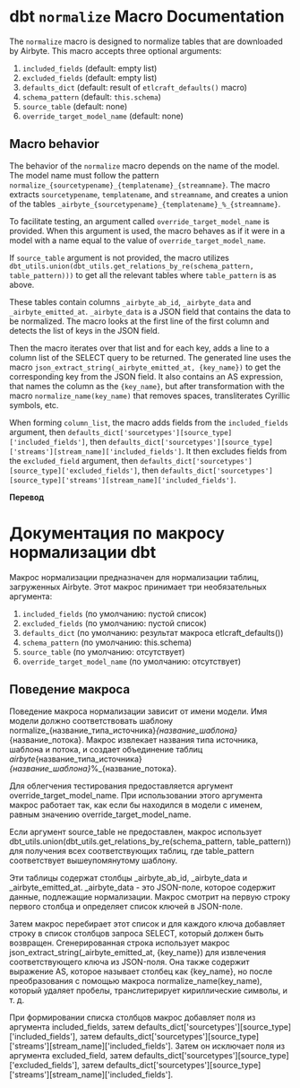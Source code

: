 # dbt `normalize` Macro Documentation

The `normalize` macro is designed to normalize tables that are downloaded by Airbyte. This macro accepts three optional arguments:

1. `included_fields` (default: empty list)
2. `excluded_fields` (default: empty list)
3. `defaults_dict` (default: result of `etlcraft_defaults()` macro)
4. `schema_pattern` (default: `this.schema`)
5. `source_table` (default: none)
6. `override_target_model_name` (default: none)

## Macro behavior

The behavior of the `normalize` macro depends on the name of the model. The model name must follow the pattern `normalize_{sourcetypename}_{templatename}_{streamname}`. The macro extracts `sourcetypename`, `templatename`, and `streamname`, and creates a union of the tables `_airbyte_{sourcetypename}_{templatename}_%_{streamname}`. 

To facilitate testing, an argument called `override_target_model_name` is provided. When this argument is used, the macro behaves as if it were in a model with a name equal to the value of `override_target_model_name`.

If `source_table` argument is not provided, the macro utilizes `dbt_utils.union(dbt_utils.get_relations_by_re(schema_pattern, table_pattern)))` to get all the relevant tables where `table_pattern` is as above.

These tables contain columns `_airbyte_ab_id`, `_airbyte_data` and `_airbyte_emitted_at`. `_airbyte_data` is a JSON field that contains the data to be normalized. The macro looks at the first line of the first column and detects the list of keys in the JSON field.

Then the macro iterates over that list and for each key, adds a line to a column list of the SELECT query to be returned. The generated line uses the macro `json_extract_string(_airbyte_emitted_at, {key_name})` to get the corresponding key from the JSON field. It also contains an AS expression, that names the column as the `{key_name}`, but after transformation with the macro `normalize_name(key_name)` that removes spaces, transliterates Cyrillic symbols, etc.

When forming `column_list`, the macro adds fields from the `included_fields` argument, then `defaults_dict['sourcetypes'][source_type]['included_fields']`, then `defaults_dict['sourcetypes'][source_type]['streams'][stream_name]['included_fields']`. It then excludes fields from the `excluded_field` argument, then `defaults_dict['sourcetypes'][source_type]['excluded_fields']`, then `defaults_dict['sourcetypes'][source_type]['streams'][stream_name]['included_fields']`.


**Перевод**
 
# Документация по макросу нормализации dbt

Макрос нормализации предназначен для нормализации таблиц, загруженных Airbyte. Этот макрос принимает три необязательных аргумента:

1. `included_fields` (по умолчанию: пустой список)
2. `excluded_fields` (по умолчанию: пустой список)
3. `defaults_dict` (по умолчанию: результат макроса etlcraft_defaults())
4. `schema_pattern` (по умолчанию: this.schema)
5. `source_table` (по умолчанию: отсутствует)
6. `override_target_model_name` (по умолчанию: отсутствует) 

## Поведение макроса

Поведение макроса нормализации зависит от имени модели. Имя модели должно соответствовать шаблону normalize_{название_типа_источника}_{название_шаблона}_{название_потока}. Макрос извлекает названия типа источника, шаблона и потока, и создает объединение таблиц _airbyte_{название_типа_источника}_{название_шаблона}_%_{название_потока}.

Для облегчения тестирования предоставляется аргумент override_target_model_name. При использовании этого аргумента макрос работает так, как если бы находился в модели с именем, равным значению override_target_model_name.

Если аргумент source_table не предоставлен, макрос использует dbt_utils.union(dbt_utils.get_relations_by_re(schema_pattern, table_pattern)) для получения всех соответствующих таблиц, где table_pattern соответствует вышеупомянутому шаблону.

Эти таблицы содержат столбцы _airbyte_ab_id, _airbyte_data и _airbyte_emitted_at. _airbyte_data - это JSON-поле, которое содержит данные, подлежащие нормализации. Макрос смотрит на первую строку первого столбца и определяет список ключей в JSON-поле.

Затем макрос перебирает этот список и для каждого ключа добавляет строку в список столбцов запроса SELECT, который должен быть возвращен. Сгенерированная строка использует макрос json_extract_string(_airbyte_emitted_at, {key_name}) для извлечения соответствующего ключа из JSON-поля. Она также содержит выражение AS, которое называет столбец как {key_name}, но после преобразования с помощью макроса normalize_name(key_name), который удаляет пробелы, транслитерирует кириллические символы, и т. д.

При формировании списка столбцов макрос добавляет поля из аргумента included_fields, затем defaults_dict['sourcetypes'][source_type]['included_fields'], затем defaults_dict['sourcetypes'][source_type]['streams'][stream_name]['included_fields']. Затем он исключает поля из аргумента excluded_field, затем defaults_dict['sourcetypes'][source_type]['excluded_fields'], затем defaults_dict['sourcetypes'][source_type]['streams'][stream_name]['included_fields']. 